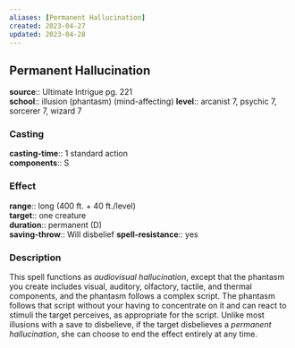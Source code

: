 ```yaml
---
aliases: [Permanent Hallucination]
created: 2023-04-27
updated: 2023-04-28
---
```


## Permanent Hallucination

**source**:: Ultimate Intrigue pg. 221  
**school**:: illusion (phantasm) (mind-affecting)
**level**:: arcanist 7, psychic 7, sorcerer 7, wizard 7

### Casting

**casting-time**:: 1 standard action  
**components**:: S

### Effect

**range**:: long (400 ft. + 40 ft./level)  
**target**:: one creature  
**duration**:: permanent (D)  
**saving-throw**:: Will disbelief
**spell-resistance**:: yes

### Description

This spell functions as *audiovisual hallucination*, except that the phantasm you create includes visual, auditory, olfactory, tactile, and thermal components, and the phantasm follows a complex script. The phantasm follows that script without your having to concentrate on it and can react to stimuli the target perceives, as appropriate for the script. Unlike most illusions with a save to disbelieve, if the target disbelieves a *permanent hallucination*, she can choose to end the effect entirely at any time.
